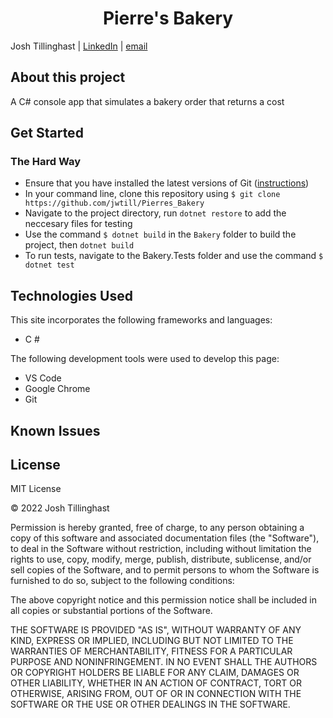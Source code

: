 <h1 align="center">Pierre's Bakery</h1>

Josh Tillinghast | [LinkedIn](https://www.linkedin.com/in/jwtill/) | [email](mailto:<jwtill@icloud.com>) 




## About this project
A C# console app that simulates a bakery order that returns a cost

## Get Started

### The Hard Way
- Ensure that you have installed the latest versions of Git ([instructions](https://github.com/git-guides/install-git)) 
- In your command line, clone this repository using `$ git clone https://github.com/jwtill/Pierres_Bakery`
- Navigate to the project directory, run `dotnet restore` to add the neccesary files for testing 
- Use the command `$ dotnet build` in the `Bakery` folder to build the project, then `dotnet build`
- To run tests, navigate to the Bakery.Tests folder and use the command `$ dotnet test` 


## Technologies Used

This site incorporates the following frameworks and languages:

- C #


The following development tools were used to develop this page:

- VS Code
- Google Chrome
- Git


## Known Issues


## License 

MIT License

© 2022 Josh Tillinghast

Permission is hereby granted, free of charge, to any person obtaining a copy
of this software and associated documentation files (the "Software"), to deal
in the Software without restriction, including without limitation the rights
to use, copy, modify, merge, publish, distribute, sublicense, and/or sell
copies of the Software, and to permit persons to whom the Software is
furnished to do so, subject to the following conditions:

The above copyright notice and this permission notice shall be included in all
copies or substantial portions of the Software.

THE SOFTWARE IS PROVIDED "AS IS", WITHOUT WARRANTY OF ANY KIND, EXPRESS OR
IMPLIED, INCLUDING BUT NOT LIMITED TO THE WARRANTIES OF MERCHANTABILITY,
FITNESS FOR A PARTICULAR PURPOSE AND NONINFRINGEMENT. IN NO EVENT SHALL THE
AUTHORS OR COPYRIGHT HOLDERS BE LIABLE FOR ANY CLAIM, DAMAGES OR OTHER
LIABILITY, WHETHER IN AN ACTION OF CONTRACT, TORT OR OTHERWISE, ARISING FROM,
OUT OF OR IN CONNECTION WITH THE SOFTWARE OR THE USE OR OTHER DEALINGS IN THE
SOFTWARE.
